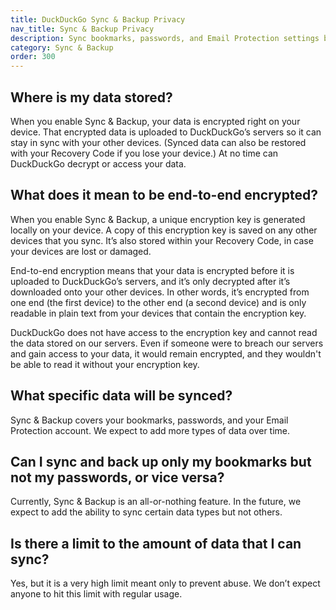 ```yaml
---
title: DuckDuckGo Sync & Backup Privacy
nav_title: Sync & Backup Privacy
description: Sync bookmarks, passwords, and Email Protection settings between DuckDuckGo browsers on phones, tablets, and computers, privately and securely.
category: Sync & Backup
order: 300
---
```


## Where is my data stored?

When you enable Sync & Backup, your data is encrypted right on your device. That encrypted data is uploaded to DuckDuckGo’s servers so it can stay in sync with your other devices. (Synced data can also be restored with your Recovery Code if you lose your device.) At no time can DuckDuckGo decrypt or access your data.

## What does it mean to be end-to-end encrypted?

When you enable Sync & Backup, a unique encryption key is generated locally on your device. A copy of this encryption key is saved on any other devices that you sync. It’s also stored within your Recovery Code, in case your devices are lost or damaged.

End-to-end encryption means that your data is encrypted before it is uploaded to DuckDuckGo’s servers, and it’s only decrypted after it’s downloaded onto your other devices. In other words, it’s encrypted from one end (the first device) to the other end (a second device) and is only readable in plain text from your devices that contain the encryption key.

DuckDuckGo does not have access to the encryption key and cannot read the data stored on our servers. Even if someone were to breach our servers and gain access to your data, it would remain encrypted, and they wouldn't be able to read it without your encryption key.

## What specific data will be synced?

Sync & Backup covers your bookmarks, passwords, and your Email Protection account. We expect to add more types of data over time.

## Can I sync and back up only my bookmarks but not my passwords, or vice versa?

Currently, Sync & Backup is an all-or-nothing feature. In the future, we expect to add the ability to sync certain data types but not others.

## Is there a limit to the amount of data that I can sync?

Yes, but it is a very high limit meant only to prevent abuse. We don’t expect anyone to hit this limit with regular usage.
